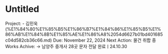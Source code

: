 # Untitled

Project: - 김민욱 (%E1%84%80%E1%85%B5%E1%86%B7%E1%84%86%E1%85%B5%E1%86%AB%E1%84%8B%E1%85%AE%E1%86%A8%2054d6627b01bd401685c04d582cb36c66.md)
Due: November 22, 2024
Next Action: 물건 취합 중
Works Achive: → 남양주 중개사 28곳 문자 전달 완료ㅣ24.10.30